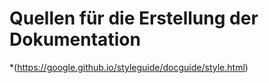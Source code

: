 # Quellen für die Erstellung der Dokumentation
*(https://google.github.io/styleguide/docguide/style.html)
